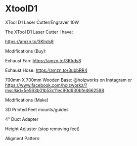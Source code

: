# XtoolD1
XTool D1 Laser Cutter/Engraver 10W 

The XTool D1 Laser Cutter I have: 

https://amzn.to/3Klrds8


Modifications (Buy): 

Exhaust Fan: https://amzn.to/3Klrds8

Exhaust Hose: https://amzn.to/3ubbRR4

700mm X 700mm Wooden Base: @holzworks on Instagram or https://www.facebook.com/holzworkz/?msclkid=5e563b01b53c11ec90d630bfe4662588

Modifications (Make)

3D Printed Feet mounts/guides

4" Duct Adapter

Height Adjuster (stop removing feet) 

Aligment Pattern: 

